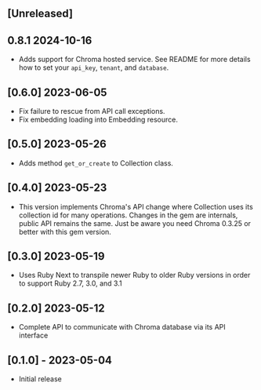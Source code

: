 ## [Unreleased]

## 0.8.1 2024-10-16

- Adds support for Chroma hosted service. See README for more details how to set your `api_key`, `tenant`, and `database`.

## [0.6.0] 2023-06-05

- Fix failure to rescue from API call exceptions.
- Fix embedding loading into Embedding resource.

## [0.5.0] 2023-05-26

- Adds method `get_or_create` to Collection class.

## [0.4.0] 2023-05-23

- This version implements Chroma's API change where Collection uses its collection id for many operations. Changes in the
  gem are internals, public API remains the same. Just be aware you need Chroma 0.3.25 or better with this gem version.

## [0.3.0] 2023-05-19

- Uses Ruby Next to transpile newer Ruby to older Ruby versions in order to support Ruby 2.7, 3.0, and 3.1

## [0.2.0] 2023-05-12

- Complete API to communicate with Chroma database via its API interface

## [0.1.0] - 2023-05-04

- Initial release

